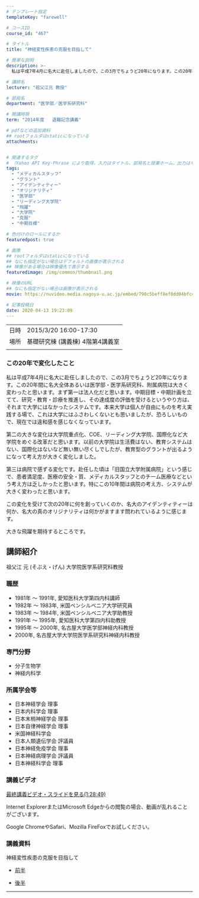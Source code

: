 ```yaml
---
# テンプレート指定
templateKey: "farewell"

# コースID
course_id: "467"

# タイトル
title: "神経変性疾患の克服を目指して"

# 簡単な説明
description: >-
  私は平成7年4月に名大に赴任しましたので、この3月でちょうど20年になります。この20年間に名大全体あるいは医学部・医学系研究科、附属病院は大きく変わったと思います。まず第一は法人化だと思います。中期目標・中期計画を立てて、研究・教育・診療を推進し、その達成度の評価を受けるというやり方は、それまで大学にはなかったシステムです。本来大学は個人が自由にものを考え実践する場で、これは大学にはふさわし ....

# 講師名
lecturer: "祖父江元 教授"

# 部局名
department: "医学部／医学系研究科"

# 開講時限
term: "2014年度	退職記念講義"

# pdfなどの追加資料
## rootフォルダはstaticになっている
attachments:


# 関連するタグ
# （Yahoo API Key-Phrase により取得。入力はタイトル、部局名と授業ホーム、出力はキーフレーズ（tags））
tags:
  - "メディカルスタッフ"
  - "グラント"
  - "アイデンティティー"
  - "オリジナリティ"
  - "医学部"
  - "リーディング大学院"
  - "飛躍"
  - "大学院"
  - "克服"
  - "中期目標"

# 色付けのロールにするか
featuredpost: true

# 画像
## rootフォルダはstaticになっている
## なにも指定がない場合はデフォルトの画像が表示される
## 映像がある場合は映像優先で表示する
featuredimage: /img/common/thumbnail.png

# 映像のURL
## なにも指定がない場合は画像が表示される
movie: https://nuvideo.media.nagoya-u.ac.jp/embed/790c5beff8ef0dd04bfccdee2df05024580edf5f

# 記事投稿日
date: 2020-04-13 19:23:09
---
```


|   |   |
|---|---|
| 日時 | 2015/3/20  16:00-17:30 |
| 場所 | 基礎研究棟 (講義棟) 4階第4講義室 |
|   |   |


### この20年で変化したこと 

私は平成7年4月に名大に赴任しましたので、この3月でちょうど20年になります。この20年間に名大全体あるいは医学部・医学系研究科、附属病院は大きく変わったと思います。まず第一は法人化だと思います。中期目標・中期計画を立てて、研究・教育・診療を推進し、その達成度の評価を受けるというやり方は、それまで大学にはなかったシステムです。本来大学は個人が自由にものを考え実践する場で、これは大学にはふさわしくないとも思いましたが、恐ろしいもので、現在では違和感を感じなくなっています。 

第二の大きな変化は大学院重点化、COE、リーディング大学院、国際化など大学院をめぐる改革だと思います。以前の大学院は生活費はない、教育システムはない、国際化はないなど無い無い尽くしでしたが、教育型のグラントが出るようになって考え方が大きく変化しました。 

第三は病院で感ずる変化です。赴任した頃は「旧国立大学附属病院」という感じで、患者満足度、医療の安全・質、メディカルスタッフとのチーム医療などという考え方は乏しかったと思います。特にこの10年間は病院の考え方、システムが大きく変わったと思います。 

この変化を受けて次の20年に何を創っていくのか、名大のアイデンティティーは何か、名大の真のオリジナリティは何かがますます問われているように感じます。 

大きな飛躍を期待するところです。


## 講師紹介

祖父江 元 (そぶえ・げん) 大学院医学系研究科教授 

### 職歴

  * 1981年 ～ 1991年, 愛知医科大学第四内科講師
  * 1982年 ～ 1983年, 米国ペンシルベニア大学研究員
  * 1983年 ～ 1984年, 米国ペンシルベニア大学助教授
  * 1991年 ～ 1995年, 愛知医科大学第四内科助教授
  * 1995年 ～ 2000年, 名古屋大学医学部神経内科教授
  * 2000年, 名古屋大学大学院医学系研究科神経内科教授

### 専門分野

  * 分子生物学
  * 神経内科学

### 所属学会等

  * 日本神経学会 理事
  * 日本内科学会 理事
  * 日本末梢神経学会 理事
  * 日本自律神経学会 理事
  * 米国神経科学会
  * 日本人類遺伝学会 評議員
  * 日本神経免疫学会 理事
  * 日本神経病理学会 評議員
  * 日本神経科学会 理事


### 講義ビデオ

[最終講義ビデオ・スライドを見る(1:28:49)](https://nuvideo.media.nagoya-u.ac.jp/embed/790c5beff8ef0dd04bfccdee2df05024580edf5f)



Internet ExplorerまたはMicrosoft Edgeからの閲覧の場合、動画が乱れることがございます。


Google ChromeやSafari、Mozilla FireFoxでお試しください。

### 講義資料

神経変性疾患の克服を目指して

- [前半](https://ocw.nagoya-u.jp/files/467/lect1.pdf) 

- [後半](https://ocw.nagoya-u.jp/files/467/lect2.pdf) 


-----